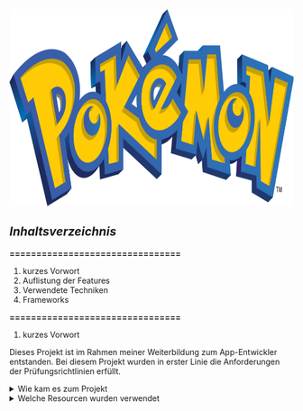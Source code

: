 
<img src="app/src/main/res/drawable/pokemon_logo.png" width="800" height="350"/>


## *Inhaltsverzeichnis*

**================================**

1. kurzes Vorwort
2. Auflistung der Features
3. Verwendete Techniken
4. Frameworks

**================================**


1. kurzes Vorwort
   
Dieses Projekt ist im Rahmen meiner Weiterbildung zum App-Entwickler entstanden. Bei diesem Projekt wurden in erster Linie die Anforderungen der Prüfungsrichtlinien erfüllt.

<!-- Wie kam es zum Projekt -->
<details>
<summary>Wie kam es zum Projekt</summary>
  
### Projekt Pokemon Battle

> Die Idee ein Pokemon Spiel ohne Kommerziellen Hintergrund zu erstellen, kam mir bei einem gemütlichen Abend wo in meinem Freundeskreis die Kids teilweise "Pokemon Go" gespielt haben. 
Es gab aber auch kleinere Kinder die nicht die Möglichkeit hatten oder auch Kinder die es nicht durften da die Eltern zuviel Angst haben das deren Kind evtl ausversehen Geld ausgibt in dem Spiel oder 
in eine Abo Falle rutscht. Da kam mir die Idee wie cool wäre es wenn, Es ein kleine Spiel Gibt so als "Fan to Fan" Projket ohne das ich daran Geld verdiene. Ich habe dann geschaut ob es sowas schon in irgendeiner Art gibt.
Nach dem ich nichts gefunden was zu 100% kostenlos ist, habe ich das Prjekt geplant und angefangen es um zu setzen. 

</details>

<!-- Wie kam es zum Projekt -->
<details>
<summary>Welche Resourcen wurden verwendet</summary>

### Pokemon API

Für die Infos der Pokemon wurde eine freizugängliche API verwendet. Ich habe mich mit der Nintendo Deutschland

```ruby
   puts "Hello World"
```

</details>

